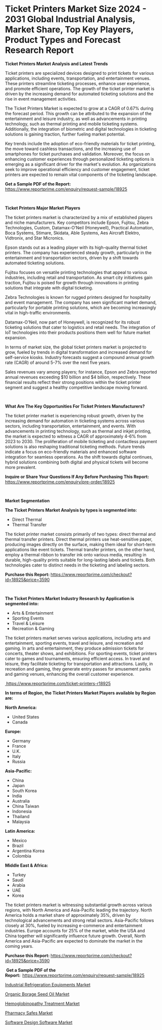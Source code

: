 <p><h1>Ticket Printers Market Size 2024 - 2031 Global Industrial Analysis, Market Share, Top Key Players, Product Types and Forecast Research Report</h1></p><p><strong>Ticket Printers Market Analysis and Latest Trends</strong></p>
<p><p>Ticket printers are specialized devices designed to print tickets for various applications, including events, transportation, and entertainment venues. These printers streamline ticketing processes, enhance user experience, and promote efficient operations. The growth of the ticket printer market is driven by the increasing demand for automated ticketing solutions and the rise in event management activities.</p><p>The Ticket Printers Market is expected to grow at a CAGR of 0.67% during the forecast period. This growth can be attributed to the expansion of the entertainment and leisure industry, as well as advancements in printing technology, such as thermal printing and mobile ticketing systems. Additionally, the integration of biometric and digital technologies in ticketing solutions is gaining traction, further fueling market potential.</p><p>Key trends include the adoption of eco-friendly materials for ticket printing, the move toward cashless transactions, and the increasing use of smartphones for ticket purchases and validation. Moreover, the focus on enhancing customer experiences through personalized ticketing options is emerging as a significant driver for the market's evolution. As organizations seek to improve operational efficiency and customer engagement, ticket printers are expected to remain vital components of the ticketing landscape.</p></p>
<p><strong>Get a Sample PDF of the Report:&nbsp;</strong> <a href="https://www.reportprime.com/enquiry/request-sample/18925?utm_campaign=1131&utm_medium=2&utm_source=Github&utm_content=ia&utm_term=22112024&utm_id=ticket-printers">https://www.reportprime.com/enquiry/request-sample/18925</a></p>
<p>&nbsp;</p>
<p><strong>Ticket Printers Major Market Players</strong></p>
<p><p>The ticket printers market is characterized by a mix of established players and niche manufacturers. Key competitors include Epson, Fujitsu, Zebra Technologies, Custom, Datamax-O'Neil (Honeywell), Practical Automation, Boca Systems, Stimare, Skidata, Able Systems, Aes Aircraft Elektro, Vidtronix, and Star Micronics. </p><p>Epson stands out as a leading player with its high-quality thermal ticket printers. The company has experienced steady growth, particularly in the entertainment and transportation sectors, driven by a shift towards automated ticketing solutions.</p><p>Fujitsu focuses on versatile printing technologies that appeal to various industries, including retail and transportation. As smart city initiatives gain traction, Fujitsu is poised for growth through innovations in printing solutions that integrate with digital ticketing.</p><p>Zebra Technologies is known for rugged printers designed for hospitality and event management. The company has seen significant market demand, particularly for portable printing solutions, which are becoming increasingly vital in high-traffic environments.</p><p>Datamax-O'Neil, now part of Honeywell, is recognized for its robust ticketing solutions that cater to logistics and retail needs. The integration of IoT technologies into their products positions them well for future market expansion.</p><p>In terms of market size, the global ticket printers market is projected to grow, fueled by trends in digital transformation and increased demand for self-service kiosks. Industry forecasts suggest a compound annual growth rate (CAGR) of around 5-7% over the next five years.</p><p>Sales revenues vary among players; for instance, Epson and Zebra reported annual revenues exceeding $10 billion and $4 billion, respectively. These financial results reflect their strong positions within the ticket printer segment and suggest a healthy competitive landscape moving forward.</p></p>
<p>&nbsp;</p>
<p><strong>What Are The Key Opportunities For Ticket Printers Manufacturers?</strong></p>
<p><p>The ticket printer market is experiencing robust growth, driven by the increasing demand for automation in ticketing systems across various sectors, including transportation, entertainment, and events. With advancements in printing technology, such as thermal and inkjet printing, the market is expected to witness a CAGR of approximately 4-6% from 2023 to 2030. The proliferation of mobile ticketing and contactless payment solutions is also reshaping traditional ticketing methods. Future trends indicate a focus on eco-friendly materials and enhanced software integration for seamless operations. As the shift towards digital continues, hybrid solutions combining both digital and physical tickets will become more prevalent.</p></p>
<p><strong>Inquire or Share Your Questions If Any Before Purchasing This Report:</strong> <a href="https://www.reportprime.com/enquiry/pre-order/18925?utm_campaign=1131&utm_medium=2&utm_source=Github&utm_content=ia&utm_term=22112024&utm_id=ticket-printers">https://www.reportprime.com/enquiry/pre-order/18925</a></p>
<p>&nbsp;</p>
<p><strong>Market Segmentation</strong></p>
<p><strong>The Ticket Printers Market Analysis by types is segmented into:</strong></p>
<p><ul><li>Direct Thermal</li><li>Thermal Transfer</li></ul></p>
<p><p>The ticket printer market consists primarily of two types: direct thermal and thermal transfer printers. Direct thermal printers use heat-sensitive paper, producing images directly on the surface, making them ideal for short-term applications like event tickets. Thermal transfer printers, on the other hand, employ a thermal ribbon to transfer ink onto various media, resulting in durable, high-quality prints suitable for long-lasting labels and tickets. Both technologies cater to distinct needs in the ticketing and labeling sectors.</p></p>
<p><strong>Purchase this Report:&nbsp;</strong><a href="https://www.reportprime.com/checkout?id=18925&price=3590&utm_campaign=1131&utm_medium=2&utm_source=Github&utm_content=ia&utm_term=22112024&utm_id=ticket-printers">https://www.reportprime.com/checkout?id=18925&price=3590</a></p>
<p>&nbsp;</p>
<p><strong>The Ticket Printers Market Industry Research by Application is segmented into:</strong></p>
<p><ul><li>Arts & Entertainment</li><li>Sporting Events</li><li>Travel & Leisure</li><li>Recreation & Gaming</li></ul></p>
<p><p>The ticket printers market serves various applications, including arts and entertainment, sporting events, travel and leisure, and recreation and gaming. In arts and entertainment, they produce admission tickets for concerts, theater shows, and exhibitions. For sporting events, ticket printers cater to games and tournaments, ensuring efficient access. In travel and leisure, they facilitate ticketing for transportation and attractions. Lastly, in recreation and gaming, they generate entry passes for amusement parks and gaming venues, enhancing the overall customer experience.</p></p>
<p><a href="https://www.reportprime.com/ticket-printers-r18925?utm_campaign=1131&utm_medium=2&utm_source=Github&utm_content=ia&utm_term=22112024&utm_id=ticket-printers">&nbsp;https://www.reportprime.com/ticket-printers-r18925</a></p>
<p><strong>In terms of Region, the Ticket Printers Market Players available by Region are:</strong></p>
<p>
    <p> <strong> North America: </strong>
        <ul>
            <li>United States</li>
            <li>Canada</li>
        </ul>
        </p> 
    <p> <strong> Europe: </strong>
        <ul>
            <li>Germany</li>
            <li>France</li>
            <li>U.K.</li>
            <li>Italy</li>
            <li>Russia</li>
        </ul>
        </p> 
    <p> <strong> Asia-Pacific: </strong>
        <ul>
            <li>China</li>
            <li>Japan</li>
            <li>South Korea</li>
            <li>India</li>
            <li>Australia</li>
            <li>China Taiwan</li>
            <li>Indonesia</li>
            <li>Thailand</li>
            <li>Malaysia</li>
        </ul>
        </p> 
    <p> <strong> Latin America: </strong>
        <ul>
            <li>Mexico</li>
            <li>Brazil</li>
            <li>Argentina Korea</li>
            <li>Colombia</li>
        </ul>
        </p> 
    <p> <strong> Middle East & Africa: </strong>
        <ul>
            <li>Turkey</li>
            <li>Saudi</li>
            <li>Arabia</li>
            <li>UAE</li>
            <li>Korea</li>
        </ul>
    </p>
    </p>
<p><p>The ticket printers market is witnessing substantial growth across various regions, with North America and Asia-Pacific leading the trajectory. North America holds a market share of approximately 35%, driven by technological advancements and strong retail sectors. Asia-Pacific follows closely at 30%, fueled by increasing e-commerce and entertainment industries. Europe accounts for 25% of the market, while the USA and China together will significantly influence future growth. Overall, North America and Asia-Pacific are expected to dominate the market in the coming years.</p></p>
<p><strong>Purchase this Report: </strong><a href="https://www.reportprime.com/checkout?id=18925&price=3590&utm_campaign=1131&utm_medium=2&utm_source=Github&utm_content=ia&utm_term=22112024&utm_id=ticket-printers">https://www.reportprime.com/checkout?id=18925&price=3590</a></p>
<p>&nbsp;<strong>Get a Sample PDF of the Report:&nbsp;&nbsp;</strong><a href="https://www.reportprime.com/enquiry/request-sample/18925?utm_campaign=1131&utm_medium=2&utm_source=Github&utm_content=ia&utm_term=22112024&utm_id=ticket-printers">https://www.reportprime.com/enquiry/request-sample/18925</a></p>
<p><strong></strong></p>
<p><p><a href="https://github.com/CliffMedina6/Market-Research-Report-List-7/blob/main/industrial-refrigeration-equipments-market.md?utm_campaign=1131&utm_medium=2&utm_source=Github&utm_content=ia&utm_term=22112024&utm_id=ticket-printers">Industrial Refrigeration Equipments Market</a></p><p><a href="https://issuu.com/reportprime-2/docs/organic-borage-seed-oil-market-size_fef539a9e86b1a?utm_campaign=1131&utm_medium=2&utm_source=Github&utm_content=ia&utm_term=22112024&utm_id=ticket-printers">Organic Borage Seed Oil Market</a></p><p><a href="https://www.linkedin.com/pulse/hemoglobinopathy-treatment-market-opportunities-emerging-mbpxe?utm_campaign=1131&utm_medium=2&utm_source=Github&utm_content=ia&utm_term=22112024&utm_id=ticket-printers">Hemoglobinopathy Treatment Market</a></p><p><a href="https://issuu.com/reportprime-2/docs/pharmacy-safes-market-size-2030.ppt_5bd47673c9eb5f?utm_campaign=1131&utm_medium=2&utm_source=Github&utm_content=ia&utm_term=22112024&utm_id=ticket-printers">Pharmacy Safes Market</a></p><p><a href="https://www.linkedin.com/pulse/software-design-market-size-share-analysis-forecasted-cagr-fyaqe?utm_campaign=1131&utm_medium=2&utm_source=Github&utm_content=ia&utm_term=22112024&utm_id=ticket-printers">Software Design Software Market</a></p></p>